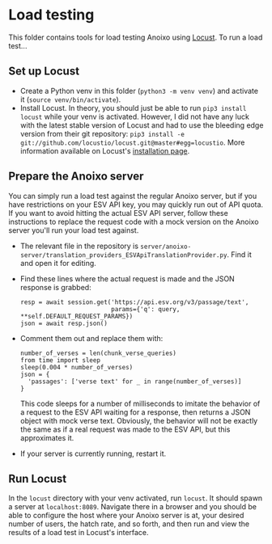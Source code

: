 # Load testing
This folder contains tools for load testing Anoixo using [Locust](https://locust.io/). To run a load test...

## Set up Locust
- Create a Python venv in this folder (`python3 -m venv venv`) and activate it (`source venv/bin/activate`).
- Install Locust. In theory, you should just be able to run `pip3 install locust` while your venv is activated. However, I did not have any luck with the latest stable version of Locust and had to use the bleeding edge version from their git repository: `pip3 install -e git://github.com/locustio/locust.git@master#egg=locustio`. More information available on Locust's [installation page](https://docs.locust.io/en/stable/installation.html).

## Prepare the Anoixo server
You can simply run a load test against the regular Anoixo server, but if you have restrictions on your ESV API key, you may quickly run out of API quota. If you want to avoid hitting the actual ESV API server, follow these instructions to replace the request code with a mock version on the Anoixo server you'll run your load test against.

- The relevant file in the repository is `server/anoixo-server/translation_providers_ESVApiTranslationProvider.py`. Find it and open it for editing.

- Find these lines where the actual request is made and the JSON response is grabbed:
  ```
  resp = await session.get('https://api.esv.org/v3/passage/text',
                           params={'q': query, **self.DEFAULT_REQUEST_PARAMS})
  json = await resp.json()
  ```

- Comment them out and replace them with:
  ```
  number_of_verses = len(chunk_verse_queries)
  from time import sleep
  sleep(0.004 * number_of_verses)
  json = {
    'passages': ['verse text' for _ in range(number_of_verses)]
  }
  ```
  This code sleeps for a number of milliseconds to imitate the behavior of a request to the ESV API waiting for a response, then returns a JSON object with mock verse text. Obviously, the behavior will not be exactly the same as if a real request was made to the ESV API, but this approximates it.

- If your server is currently running, restart it.

## Run Locust
In the `locust` directory with your venv activated, run `locust`. It should spawn a server at `localhost:8089`. Navigate there in a browser and you should be able to configure the host where your Anoixo server is at, your desired number of users, the hatch rate, and so forth, and then run and view the results of a load test in Locust's interface.